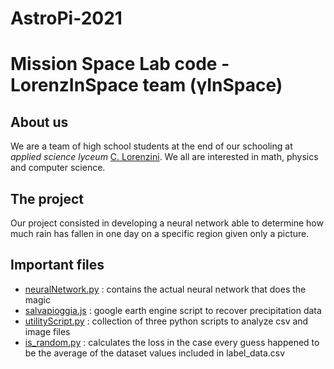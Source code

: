 # AstroPi-2021
# Mission Space Lab code - LorenzInSpace team (γInSpace)

## About us
We are a team of high school students at the end of our schooling at _applied science lyceum_ [C. Lorenzini](http://istitutolorenzinipescia.edu.it/). We all are interested in math, physics and computer science.

## The project
Our project consisted in developing a neural network able to determine how much rain has fallen in one day on a specific region given only a picture.

## Important files
* [neuralNetwork.py](https://github.com/LorenzInSpace/AstroPi-2021/blob/main/neuralNetwork.py) : contains the actual neural network that does the magic
* [salvapioggia.js](https://github.com/LorenzInSpace/AstroPi-2021/blob/main/salvapioggia.js) : google earth engine script to recover precipitation data
* [utilityScript.py](https://github.com/LorenzInSpace/AstroPi-2021/blob/main/utilityScript.py) : collection of three python scripts to analyze csv and image files
* [is_random.py](https://github.com/LorenzInSpace/AstroPi-2021/blob/main/is_random.py) : calculates the loss in the case every guess happened to be the average of the dataset values included in label_data.csv
